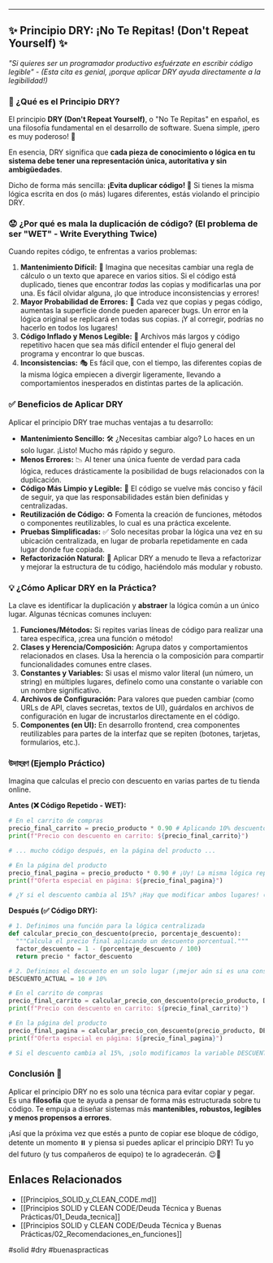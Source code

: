---

## ✨ Principio DRY: ¡No Te Repitas! (Don't Repeat Yourself) ✨

*"Si quieres ser un programador productivo esfuérzate en escribir código legible"* - _(Esta cita es genial, ¡porque aplicar DRY ayuda directamente a la legibilidad!)_

### 🤔 ¿Qué es el Principio DRY?

El principio **DRY (Don't Repeat Yourself)**, o "No Te Repitas" en español, es una filosofía fundamental en el desarrollo de software. Suena simple, ¡pero es muy poderoso! 🚀

En esencia, DRY significa que **cada pieza de conocimiento o lógica en tu sistema debe tener una representación única, autoritativa y sin ambigüedades**.

Dicho de forma más sencilla: **¡Evita duplicar código! 🚫** Si tienes la misma lógica escrita en dos (o más) lugares diferentes, estás violando el principio DRY.

### 😟 ¿Por qué es mala la duplicación de código? (El problema de ser "WET" - Write Everything Twice)

Cuando repites código, te enfrentas a varios problemas:

1.  **Mantenimiento Difícil:** 🤯 Imagina que necesitas cambiar una regla de cálculo o un texto que aparece en varios sitios. Si el código está duplicado, tienes que encontrar *todas* las copias y modificarlas una por una. Es fácil olvidar alguna, ¡lo que introduce inconsistencias y errores!
2.  **Mayor Probabilidad de Errores:** 🐛 Cada vez que copias y pegas código, aumentas la superficie donde pueden aparecer bugs. Un error en la lógica original se replicará en todas sus copias. ¡Y al corregir, podrías no hacerlo en todos los lugares!
3.  **Código Inflado y Menos Legible:** 📜 Archivos más largos y código repetitivo hacen que sea más difícil entender el flujo general del programa y encontrar lo que buscas.
4.  **Inconsistencias:** 🎭 Es fácil que, con el tiempo, las diferentes copias de la misma lógica empiecen a divergir ligeramente, llevando a comportamientos inesperados en distintas partes de la aplicación.

### ✅ Beneficios de Aplicar DRY

Aplicar el principio DRY trae muchas ventajas a tu desarrollo:

*   **Mantenimiento Sencillo:** 🛠️ ¿Necesitas cambiar algo? Lo haces en un solo lugar. ¡Listo! Mucho más rápido y seguro.
*   **Menos Errores:** 📉 Al tener una única fuente de verdad para cada lógica, reduces drásticamente la posibilidad de bugs relacionados con la duplicación.
*   **Código Más Limpio y Legible:** 📖 El código se vuelve más conciso y fácil de seguir, ya que las responsabilidades están bien definidas y centralizadas.
*   **Reutilización de Código:** ♻️ Fomenta la creación de funciones, métodos o componentes reutilizables, lo cual es una práctica excelente.
*   **Pruebas Simplificadas:** ✅ Solo necesitas probar la lógica una vez en su ubicación centralizada, en lugar de probarla repetidamente en cada lugar donde fue copiada.
*   **Refactorización Natural:** 🌱 Aplicar DRY a menudo te lleva a refactorizar y mejorar la estructura de tu código, haciéndolo más modular y robusto.

### 💡 ¿Cómo Aplicar DRY en la Práctica?

La clave es identificar la duplicación y **abstraer** la lógica común a un único lugar. Algunas técnicas comunes incluyen:

1.  **Funciones/Métodos:** Si repites varias líneas de código para realizar una tarea específica, ¡crea una función o método!
2.  **Clases y Herencia/Composición:** Agrupa datos y comportamientos relacionados en clases. Usa la herencia o la composición para compartir funcionalidades comunes entre clases.
3.  **Constantes y Variables:** Si usas el mismo valor literal (un número, un string) en múltiples lugares, defínelo como una constante o variable con un nombre significativo.
4.  **Archivos de Configuración:** Para valores que pueden cambiar (como URLs de API, claves secretas, textos de UI), guárdalos en archivos de configuración en lugar de incrustarlos directamente en el código.
5.  **Componentes (en UI):** En desarrollo frontend, crea componentes reutilizables para partes de la interfaz que se repiten (botones, tarjetas, formularios, etc.).

###  উদাহরণ (Ejemplo Práctico)

Imagina que calculas el precio con descuento en varias partes de tu tienda online.

**Antes (❌ Código Repetido - WET):**

```python
# En el carrito de compras
precio_final_carrito = precio_producto * 0.90 # Aplicando 10% descuento
print(f"Precio con descuento en carrito: ${precio_final_carrito}")

# ... mucho código después, en la página del producto ...

# En la página del producto
precio_final_pagina = precio_producto * 0.90 # ¡Uy! La misma lógica repetida
print(f"Oferta especial en página: ${precio_final_pagina}")

# ¿Y si el descuento cambia al 15%? ¡Hay que modificar ambos lugares! 😨
```

**Después (✅ Código DRY):**

```python
# 1. Definimos una función para la lógica centralizada
def calcular_precio_con_descuento(precio, porcentaje_descuento):
  """Calcula el precio final aplicando un descuento porcentual."""
  factor_descuento = 1 - (porcentaje_descuento / 100)
  return precio * factor_descuento

# 2. Definimos el descuento en un solo lugar (¡mejor aún si es una constante o configuración!)
DESCUENTO_ACTUAL = 10 # 10%

# En el carrito de compras
precio_final_carrito = calcular_precio_con_descuento(precio_producto, DESCUENTO_ACTUAL)
print(f"Precio con descuento en carrito: ${precio_final_carrito}")

# En la página del producto
precio_final_pagina = calcular_precio_con_descuento(precio_producto, DESCUENTO_ACTUAL)
print(f"Oferta especial en página: ${precio_final_pagina}")

# Si el descuento cambia al 15%, ¡solo modificamos la variable DESCUENTO_ACTUAL en un lugar! 😎👍
```

### Conclusión 🏁

Aplicar el principio DRY no es solo una técnica para evitar copiar y pegar. Es una **filosofía** que te ayuda a pensar de forma más estructurada sobre tu código. Te empuja a diseñar sistemas más **mantenibles, robustos, legibles y menos propensos a errores**.

¡Así que la próxima vez que estés a punto de copiar ese bloque de código, detente un momento ⏸️ y piensa si puedes aplicar el principio DRY! Tu yo del futuro (y tus compañeros de equipo) te lo agradecerán. 😉💪

## Enlaces Relacionados
- [[Principios_SOLID_y_CLEAN_CODE.md]]
- [[Principios SOLID y CLEAN CODE/Deuda Técnica y Buenas Prácticas/01_Deuda_tecnica]]
- [[Principios SOLID y CLEAN CODE/Deuda Técnica y Buenas Prácticas/02_Recomendaciones_en_funciones]]

#solid #dry #buenaspracticas